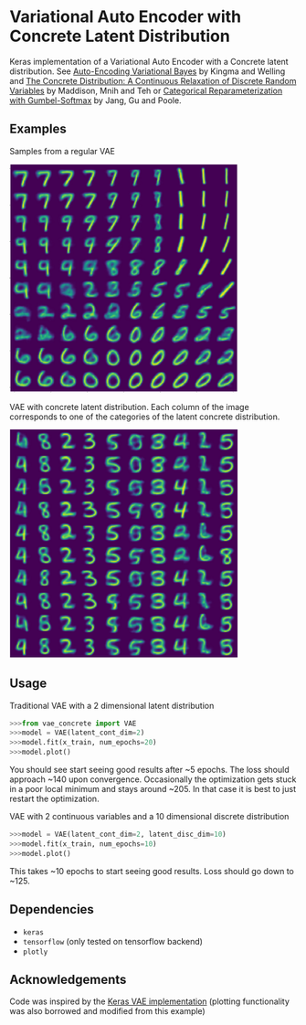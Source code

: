 # Variational Auto Encoder with Concrete Latent Distribution
Keras implementation of a Variational Auto Encoder with a Concrete latent
distribution. See [Auto-Encoding Variational Bayes](https://arxiv.org/abs/1312.6114)
by Kingma and Welling and [The Concrete Distribution: A Continuous Relaxation of Discrete Random Variables](https://arxiv.org/abs/1611.00712) by Maddison, Mnih and Teh or [Categorical Reparameterization with Gumbel-Softmax](https://arxiv.org/abs/1611.01144) by Jang, Gu and Poole.

## Examples
Samples from a regular VAE

<img src="img/regular_vae.png" width="400" height="400" />

VAE with concrete latent distribution. Each column of the image corresponds to one of the categories of the latent concrete distribution.

<img src="img/discrete_vae.png" width="400" height="400" />

## Usage
Traditional VAE with a 2 dimensional latent distribution
```python
>>>from vae_concrete import VAE
>>>model = VAE(latent_cont_dim=2)
>>>model.fit(x_train, num_epochs=20)
>>>model.plot()
```
You should see start seeing good results after ~5 epochs. The loss should approach ~140 upon convergence. Occasionally the optimization gets stuck in a poor local minimum and stays around ~205. In that case it is best to just restart the optimization.

VAE with 2 continuous variables and a 10 dimensional discrete distribution
```python
>>>model = VAE(latent_cont_dim=2, latent_disc_dim=10)
>>>model.fit(x_train, num_epochs=10)
>>>model.plot()
```
This takes ~10 epochs to start seeing good results. Loss should go down to ~125.

## Dependencies
- `keras`
- `tensorflow` (only tested on tensorflow backend)
- `plotly`

## Acknowledgements
Code was inspired by the [Keras VAE implementation](https://github.com/fchollet/keras/blob/master/examples/variational_autoencoder_deconv.py) (plotting functionality was also borrowed and modified from this example)

